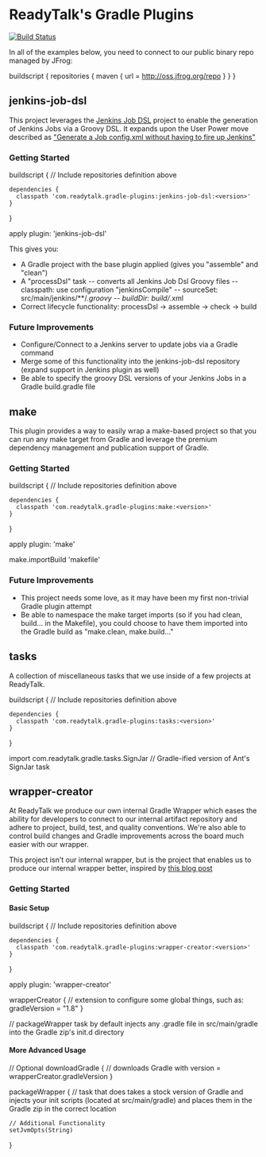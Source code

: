 ReadyTalk's Gradle Plugins
==========================

[![Build Status](https://drone.io/github.com/ReadyTalk/gradle-plugins/status.png)](https://drone.io/github.com/ReadyTalk/gradle-plugins/latest)

In all of the examples below, you need to connect to our public binary repo managed by JFrog:

  buildscript {
    repositories {
      maven {
        url = http://oss.jfrog.org/repo
      }
    }
  }

jenkins-job-dsl
---------------
This project leverages the [Jenkins Job DSL](https://github.com/jenkinsci/job-dsl-plugin) project to enable the generation of Jenkins Jobs via a Groovy DSL. It expands upon the User Power move described as ["Generate a Job config.xml without having to fire up Jenkins"](https://github.com/jenkinsci/job-dsl-plugin/wiki/User-Power-Moves)

### Getting Started

  buildscript {
    // Include repositories definition above

    dependencies {
      classpath 'com.readytalk.gradle-plugins:jenkins-job-dsl:<version>'
    }
  }

  apply plugin: 'jenkins-job-dsl'

This gives you:
- A Gradle project with the base plugin applied (gives you "assemble" and "clean")
- A "processDsl" task
-- converts all Jenkins Job Dsl Groovy files
-- classpath: use configuration "jenkinsCompile"
-- sourceSet: src/main/jenkins/**/*.groovy
-- buildDir: build/*.xml
- Correct lifecycle functionality: processDsl -> assemble -> check -> build

### Future Improvements
- Configure/Connect to a Jenkins server to update jobs via a Gradle command
- Merge some of this functionality into the jenkins-job-dsl repository (expand support in Jenkins plugin as well)
- Be able to specify the groovy DSL versions of your Jenkins Jobs in a Gradle build.gradle file

make
----
This plugin provides a way to easily wrap a make-based project so that you can run any make target from Gradle and leverage the premium dependency management and publication support of Gradle.

### Getting Started

  buildscript {
    // Include repositories definition above

    dependencies {
      classpath 'com.readytalk.gradle-plugins:make:<version>'
    }
  }

  apply plugin: 'make'

  make.importBuild 'makefile'

### Future Improvements
- This project needs some love, as it may have been my first non-trivial Gradle plugin attempt
- Be able to namespace the make target imports (so if you had clean, build... in the Makefile), you could choose to have them imported into the Gradle build as "make.clean, make.build..."

tasks
-----

A collection of miscellaneous tasks that we use inside of a few projects at ReadyTalk.

  buildscript {
    // Include repositories definition above

    dependencies {
      classpath 'com.readytalk.gradle-plugins:tasks:<version>'
    }
  }

  import com.readytalk.gradle.tasks.SignJar // Gradle-ified version of Ant's SignJar task

wrapper-creator
---------------

At ReadyTalk we produce our own internal Gradle Wrapper which eases the ability for developers to connect to our internal artifact repository and adhere to project, build, test, and quality conventions. We're also able to control build changes and Gradle improvements across the board much easier with our wrapper.

This project isn't our internal wrapper, but is the project that enables us to produce our internal wrapper better, inspired by [this blog post](http://mrhaki.blogspot.com/2012/10/gradle-goodness-distribute-custom.html)

### Getting Started

#### Basic Setup

  buildscript {
    // Include repositories definition above

    dependencies {
      classpath 'com.readytalk.gradle-plugins:wrapper-creator:<version>'
    }
  }

  apply plugin: 'wrapper-creator'

  wrapperCreator {
    // extension to configure some global things, such as:
    gradleVersion = "1.8"
  }

  // packageWrapper task by default injects any .gradle file in src/main/gradle into the Gradle zip's init.d directory

#### More Advanced Usage

  // Optional
  downloadGradle {
    // downloads Gradle with version = wrapperCreator.gradleVersion
  }

  packageWrapper {
    // task that does takes a stock version of Gradle and injects your init scripts (located at src/main/gradle) and places them in the Gradle zip in the correct location

    // Additional Functionality
    setJvmOpts(String)
  }
